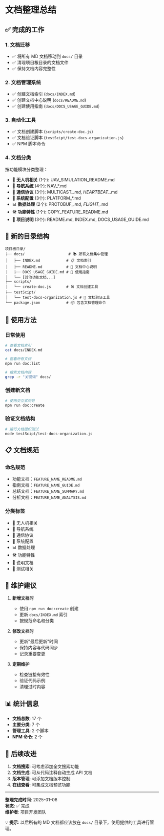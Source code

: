 # 文档整理总结

## ✅ 完成的工作

### 1. 文档迁移
- ✅ 将所有 MD 文档移动到 `docs/` 目录
- ✅ 清理项目根目录的文档文件
- ✅ 保持文档内容完整性

### 2. 文档管理系统
- ✅ 创建文档索引 (`docs/INDEX.md`)
- ✅ 创建文档中心说明 (`docs/README.md`)
- ✅ 创建使用指南 (`docs/DOCS_USAGE_GUIDE.md`)

### 3. 自动化工具
- ✅ 文档创建脚本 (`scripts/create-doc.js`)
- ✅ 文档验证脚本 (`testScipt/test-docs-organization.js`)
- ✅ NPM 脚本命令

### 4. 文档分类
按功能模块分类整理：
- 🚁 **无人机相关** (1个): UAV_SIMULATION_README.md
- 🧭 **导航系统** (4个): NAV_*.md
- 📡 **通信协议** (3个): MULTICAST_*.md, HEARTBEAT_*.md
- 🔧 **系统配置** (3个): PLATFORM_*.md
- 📊 **数据处理** (2个): PROTOBUF_*.md, FLIGHT_*.md
- 🛠️ **功能特性** (1个): COPY_FEATURE_README.md
- 📖 **项目说明** (3个): README.md, INDEX.md, DOCS_USAGE_GUIDE.md

## 📁 新的目录结构

```
项目根目录/
├── docs/                    # 📚 所有文档集中管理
│   ├── INDEX.md            # 📋 文档索引
│   ├── README.md           # 📖 文档中心说明
│   ├── DOCS_USAGE_GUIDE.md # 📝 使用指南
│   └── [其他功能文档...]
├── scripts/
│   └── create-doc.js       # 🛠️ 文档创建工具
├── testScipt/
│   └── test-docs-organization.js # 🧪 文档验证工具
└── package.json            # 📦 包含文档管理命令
```

## 🚀 使用方法

### 日常使用
```bash
# 查看文档索引
cat docs/INDEX.md

# 查看所有文档
npm run doc:list

# 搜索文档内容
grep -r "关键词" docs/
```

### 创建新文档
```bash
# 使用交互式向导
npm run doc:create
```

### 验证文档结构
```bash
# 运行文档组织测试
node testScipt/test-docs-organization.js
```

## 📋 文档规范

### 命名规范
- 功能文档：`FEATURE_NAME_README.md`
- 指南文档：`FEATURE_NAME_GUIDE.md`
- 总结文档：`FEATURE_NAME_SUMMARY.md`
- 分析文档：`FEATURE_NAME_ANALYSIS.md`

### 分类标签
- 🚁 无人机相关
- 🧭 导航系统
- 📡 通信协议
- 🔧 系统配置
- 📊 数据处理
- 🛠️ 功能特性
- 📖 说明文档
- 🧪 测试相关

## 🔧 维护建议

1. **新增文档时**
   - 使用 `npm run doc:create` 创建
   - 更新 `docs/INDEX.md` 索引
   - 按规范命名和分类

2. **修改文档时**
   - 更新"最后更新"时间
   - 保持内容与代码同步
   - 记录重要变更

3. **定期维护**
   - 检查链接有效性
   - 验证代码示例
   - 清理过时内容

## 📊 统计信息

- **文档总数**: 17 个
- **主要分类**: 7 个
- **管理工具**: 2 个脚本
- **NPM 命令**: 2 个

## 🎯 后续改进

1. **文档搜索**: 可考虑添加全文搜索功能
2. **文档生成**: 可从代码注释自动生成 API 文档
3. **版本管理**: 可添加文档版本控制
4. **在线查看**: 可集成文档预览功能

---

**整理完成时间**: 2025-01-08  
**状态**: ✅ 完成  
**维护者**: 项目开发团队

💡 **提示**: 以后所有的 MD 文档都应该放在 `docs/` 目录下，使用提供的工具进行管理。
